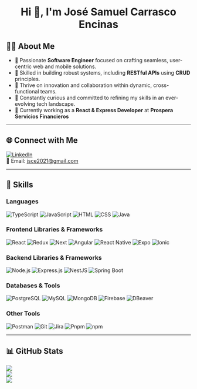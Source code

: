 <h1 align="center">Hi 👋, I'm José Samuel Carrasco Encinas</h1>

## 👨‍💻 About Me  
- 🌟 Passionate **Software Engineer** focused on crafting seamless, user-centric web and mobile solutions.  
- 🚀 Skilled in building robust systems, including **RESTful APIs** using **CRUD** principles.  
- 🎯 Thrive on innovation and collaboration within dynamic, cross-functional teams.  
- 🔭 Constantly curious and committed to refining my skills in an ever-evolving tech landscape.
- 💼 Currently working as a **React & Express Developer** at **Prospera Servicios Financieros**

---

## 🌐 Connect with Me  
[![LinkedIn](https://img.shields.io/badge/LinkedIn-%230077B5.svg?logo=linkedin&logoColor=white)](https://linkedin.com/in/jose-carrasco-177727268)  
📧 Email: [jsce2021@gmail.com](mailto:jsce2021@gmail.com)  

---

## 🔧 Skills  

### **Languages**  
![TypeScript](https://img.shields.io/badge/TypeScript-%23007ACC.svg?style=for-the-badge&logo=typescript&logoColor=white)  ![JavaScript](https://img.shields.io/badge/JavaScript-%23F7DF1E.svg?style=for-the-badge&logo=javascript&logoColor=black)  ![HTML](https://img.shields.io/badge/HTML-%23E34F26.svg?style=for-the-badge&logo=html5&logoColor=white)  ![CSS](https://img.shields.io/badge/CSS-%231572B6.svg?style=for-the-badge&logo=css3&logoColor=white)  ![Java](https://img.shields.io/badge/Java-%23ED8B00.svg?style=for-the-badge&logo=java&logoColor=white)  

### **Frontend Libraries & Frameworks**  
![React](https://img.shields.io/badge/React.js-%2320232a.svg?style=for-the-badge&logo=react&logoColor=%2361DAFB)  ![Redux](https://img.shields.io/badge/Redux-%23593d88.svg?style=for-the-badge&logo=redux&logoColor=white)  ![Next](https://img.shields.io/badge/Next.js-black?style=for-the-badge&logo=next.js&logoColor=white)  ![Angular](https://img.shields.io/badge/Angular-DD0031?style=for-the-badge&logo=angular&logoColor=white)  ![React Native](https://img.shields.io/badge/React_Native-20232A?style=for-the-badge&logo=react&logoColor=61DAFB)  ![Expo](https://img.shields.io/badge/Expo-000020?style=for-the-badge&logo=expo&logoColor=white)  ![Ionic](https://img.shields.io/badge/Ionic-3880FF?style=for-the-badge&logo=ionic&logoColor=white)  

### **Backend Libraries & Frameworks**  
![Node.js](https://img.shields.io/badge/Node.js-43853D?style=for-the-badge&logo=node.js&logoColor=white)  ![Express.js](https://img.shields.io/badge/Express.js-404D59?style=for-the-badge)  ![NestJS](https://img.shields.io/badge/NestJS-E0234E?style=for-the-badge&logo=nestjs&logoColor=white)  ![Spring Boot](https://img.shields.io/badge/Spring_Boot-6DB33F?style=for-the-badge&logo=spring-boot&logoColor=white)  

### **Databases & Tools**  
![PostgreSQL](https://img.shields.io/badge/PostgreSQL-%23316192.svg?style=for-the-badge&logo=postgresql&logoColor=white)  ![MySQL](https://img.shields.io/badge/MySQL-%2300f.svg?style=for-the-badge&logo=mysql&logoColor=white)  ![MongoDB](https://img.shields.io/badge/MongoDB-%234ea94b.svg?style=for-the-badge&logo=mongodb&logoColor=white)  ![Firebase](https://img.shields.io/badge/Firebase-%23039BE5.svg?style=for-the-badge&logo=firebase)  ![DBeaver](https://img.shields.io/badge/DBeaver-%230072C6.svg?style=for-the-badge&logo=dbeaver&logoColor=white)  

### **Other Tools**  
![Postman](https://img.shields.io/badge/Postman-FF6C37?style=for-the-badge&logo=postman&logoColor=white)  ![Git](https://img.shields.io/badge/Git-%23F05033.svg?style=for-the-badge&logo=git&logoColor=white)  ![Jira](https://img.shields.io/badge/Jira-%230A0FFF.svg?style=for-the-badge&logo=jira&logoColor=white)  ![Pnpm](https://img.shields.io/badge/Pnpm-%232C2D72.svg?style=for-the-badge&logo=pnpm&logoColor=white)  ![npm](https://img.shields.io/badge/npm-%23CB3837.svg?style=for-the-badge&logo=npm&logoColor=white)  

---

## 📊 GitHub Stats  
![](https://github-readme-stats.vercel.app/api?username=Samuel-Carrasco-21&theme=tokyonight&hide_border=false&include_all_commits=true&count_private=true)  
![](https://github-readme-streak-stats.herokuapp.com/?user=Samuel-Carrasco-21&theme=tokyonight&hide_border=false)  
![](https://github-readme-stats.vercel.app/api/top-langs/?username=Samuel-Carrasco-21&theme=tokyonight&hide_border=false&layout=compact)
